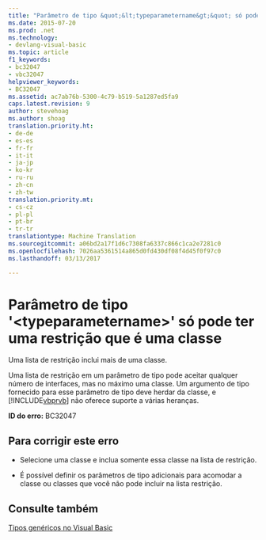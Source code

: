 ```yaml
---
title: "Parâmetro de tipo &quot;&lt;typeparametername&gt;&quot; só pode ter uma restrição que é uma classe | Documentos do Microsoft"
ms.date: 2015-07-20
ms.prod: .net
ms.technology:
- devlang-visual-basic
ms.topic: article
f1_keywords:
- bc32047
- vbc32047
helpviewer_keywords:
- BC32047
ms.assetid: ac7ab76b-5300-4c79-b519-5a1287ed5fa9
caps.latest.revision: 9
author: stevehoag
ms.author: shoag
translation.priority.ht:
- de-de
- es-es
- fr-fr
- it-it
- ja-jp
- ko-kr
- ru-ru
- zh-cn
- zh-tw
translation.priority.mt:
- cs-cz
- pl-pl
- pt-br
- tr-tr
translationtype: Machine Translation
ms.sourcegitcommit: a06bd2a17f1d6c7308fa6337c866c1ca2e7281c0
ms.openlocfilehash: 7026aa5361514a865d0fd430df08f4d45f0f97c0
ms.lasthandoff: 03/13/2017

---
```

# <a name="type-parameter-39lttypeparameternamegt39-can-only-have-one-constraint-that-is-a-class"></a>Parâmetro de tipo '&lt;typeparametername&gt;' só pode ter uma restrição que é uma classe
Uma lista de restrição inclui mais de uma classe.  
  
 Uma lista de restrição em um parâmetro de tipo pode aceitar qualquer número de interfaces, mas no máximo uma classe. Um argumento de tipo fornecido para esse parâmetro de tipo deve herdar da classe, e [!INCLUDE[vbprvb](../../csharp/programming-guide/concepts/linq/includes/vbprvb_md.md)] não oferece suporte a várias heranças.  
  
 **ID do erro:** BC32047  
  
## <a name="to-correct-this-error"></a>Para corrigir este erro  
  
-   Selecione uma classe e inclua somente essa classe na lista de restrição.  
  
-   É possível definir os parâmetros de tipo adicionais para acomodar a classe ou classes que você não pode incluir na lista restrição.  
  
## <a name="see-also"></a>Consulte também  
 [Tipos genéricos no Visual Basic](../../visual-basic/programming-guide/language-features/data-types/generic-types.md)

